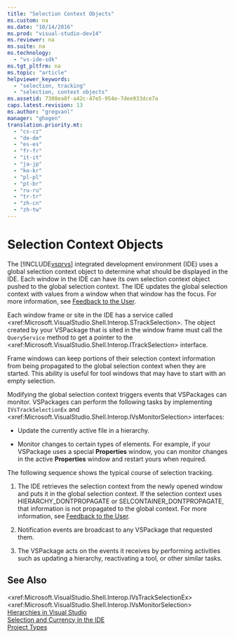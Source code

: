 ```yaml
---
title: "Selection Context Objects"
ms.custom: na
ms.date: "10/14/2016"
ms.prod: "visual-studio-dev14"
ms.reviewer: na
ms.suite: na
ms.technology: 
  - "vs-ide-sdk"
ms.tgt_pltfrm: na
ms.topic: "article"
helpviewer_keywords: 
  - "selection, tracking"
  - "selection, context objects"
ms.assetid: 7308ea8f-a42c-47e5-954e-7dee933dce7a
caps.latest.revision: 13
ms.author: "gregvanl"
manager: "ghogen"
translation.priority.mt: 
  - "cs-cz"
  - "de-de"
  - "es-es"
  - "fr-fr"
  - "it-it"
  - "ja-jp"
  - "ko-kr"
  - "pl-pl"
  - "pt-br"
  - "ru-ru"
  - "tr-tr"
  - "zh-cn"
  - "zh-tw"
---
```

# Selection Context Objects
The [!INCLUDE[vsprvs](../codequality/includes/vsprvs_md.md)] integrated development environment (IDE) uses a global selection context object to determine what should be displayed in the IDE. Each window in the IDE can have its own selection context object pushed to the global selection context. The IDE updates the global selection context with values from a window when that window has the focus. For more information, see [Feedback to the User](../extensibility/feedback-to-the-user.md).  
  
 Each window frame or site in the IDE has a service called \<xref:Microsoft.VisualStudio.Shell.Interop.STrackSelection>. The object created by your VSPackage that is sited in the window frame must call the `QueryService` method to get a pointer to the \<xref:Microsoft.VisualStudio.Shell.Interop.ITrackSelection> interface.  
  
 Frame windows can keep portions of their selection context information from being propagated to the global selection context when they are started. This ability is useful for tool windows that may have to start with an empty selection.  
  
 Modifying the global selection context triggers events that VSPackages can monitor. VSPackages can perform the following tasks by implementing `IVsTrackSelectionEx` and \<xref:Microsoft.VisualStudio.Shell.Interop.IVsMonitorSelection> interfaces:  
  
-   Update the currently active file in a hierarchy.  
  
-   Monitor changes to certain types of elements. For example, if your VSPackage uses a special **Properties** window, you can monitor changes in the active **Properties** window and restart yours when required.  
  
 The following sequence shows the typical course of selection tracking.  
  
1.  The IDE retrieves the selection context from the newly opened window and puts it in the global selection context. If the selection context uses HIERARCHY_DONTPROPAGATE or SELCONTAINER_DONTPROPAGATE, that information is not propagated to the global context. For more information, see [Feedback to the User](../extensibility/feedback-to-the-user.md).  
  
2.  Notification events are broadcast to any VSPackage that requested them.  
  
3.  The VSPackage acts on the events it receives by performing activities such as updating a hierarchy, reactivating a tool, or other similar tasks.  
  
## See Also  
 \<xref:Microsoft.VisualStudio.Shell.Interop.IVsTrackSelectionEx>   
 \<xref:Microsoft.VisualStudio.Shell.Interop.IVsMonitorSelection>   
 [Hierarchies in Visual Studio](../extensibility/hierarchies-in-visual-studio.md)   
 [Selection and Currency in the IDE](../extensibility/selection-and-currency-in-the-ide.md)   
 [Project Types](../extensibility/project-types.md)